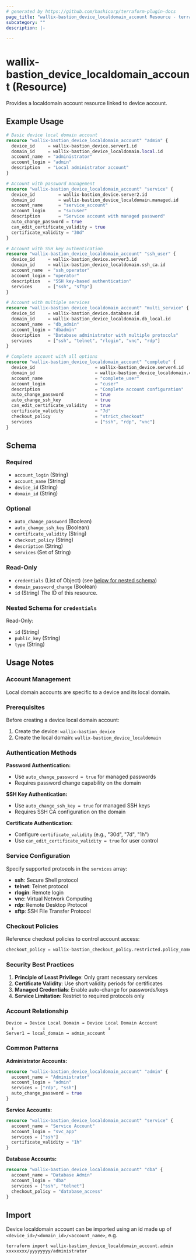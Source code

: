 ```yaml
---
# generated by https://github.com/hashicorp/terraform-plugin-docs
page_title: "wallix-bastion_device_localdomain_account Resource - terraform-provider-wallix-bastion"
subcategory: ""
description: |-
    
---
```


# wallix-bastion_device_localdomain_account (Resource)

Provides a localdomain account resource linked to device account.

## Example Usage

```terraform
# Basic device local domain account
resource "wallix-bastion_device_localdomain_account" "admin" {
  device_id     = wallix-bastion_device.server1.id
  domain_id     = wallix-bastion_device_localdomain.local.id
  account_name  = "administrator"
  account_login = "admin"
  description   = "Local administrator account"
}

# Account with password management
resource "wallix-bastion_device_localdomain_account" "service" {
  device_id         = wallix-bastion_device.server2.id
  domain_id         = wallix-bastion_device_localdomain.managed.id
  account_name      = "service_account"
  account_login     = "svcuser"
  description       = "Service account with managed password"
  auto_change_password = true
  can_edit_certificate_validity = true
  certificate_validity = "30d"
}

# Account with SSH key authentication
resource "wallix-bastion_device_localdomain_account" "ssh_user" {
  device_id     = wallix-bastion_device.server3.id
  domain_id     = wallix-bastion_device_localdomain.ssh_ca.id
  account_name  = "ssh_operator"
  account_login = "operator"
  description   = "SSH key-based authentication"
  services      = ["ssh", "sftp"]
}

# Account with multiple services
resource "wallix-bastion_device_localdomain_account" "multi_service" {
  device_id     = wallix-bastion_device.database.id
  domain_id     = wallix-bastion_device_localdomain.db_local.id
  account_name  = "db_admin"
  account_login = "dbadmin"
  description   = "Database administrator with multiple protocols"
  services      = ["ssh", "telnet", "rlogin", "vnc", "rdp"]
}

# Complete account with all options
resource "wallix-bastion_device_localdomain_account" "complete" {
  device_id                       = wallix-bastion_device.server4.id
  domain_id                       = wallix-bastion_device_localdomain.complete.id
  account_name                    = "complete_user"
  account_login                   = "cuser"
  description                     = "Complete account configuration"
  auto_change_password            = true
  auto_change_ssh_key             = true
  can_edit_certificate_validity   = true
  certificate_validity            = "7d"
  checkout_policy                 = "strict_checkout"
  services                        = ["ssh", "rdp", "vnc"]
}
```

<!-- schema generated by tfplugindocs -->
## Schema

### Required

- `account_login` (String)
- `account_name` (String)
- `device_id` (String)
- `domain_id` (String)

### Optional

- `auto_change_password` (Boolean)
- `auto_change_ssh_key` (Boolean)
- `certificate_validity` (String)
- `checkout_policy` (String)
- `description` (String)
- `services` (Set of String)

### Read-Only

- `credentials` (List of Object) (see [below for nested schema](#nestedatt--credentials))
- `domain_password_change` (Boolean)
- `id` (String) The ID of this resource.

<a id="nestedatt--credentials"></a>

### Nested Schema for `credentials`

Read-Only:

- `id` (String)
- `public_key` (String)
- `type` (String)

## Usage Notes

### Account Management

Local domain accounts are specific to a device and its local domain.

### Prerequisites

Before creating a device local domain account:

1. Create the device: `wallix-bastion_device`
2. Create the local domain: `wallix-bastion_device_localdomain`

### Authentication Methods

**Password Authentication:**

- Use `auto_change_password = true` for managed passwords
- Requires password change capability on the domain

**SSH Key Authentication:**

- Use `auto_change_ssh_key = true` for managed SSH keys
- Requires SSH CA configuration on the domain

**Certificate Authentication:**

- Configure `certificate_validity` (e.g., "30d", "7d", "1h")
- Use `can_edit_certificate_validity = true` for user control

### Service Configuration

Specify supported protocols in the `services` array:

- **ssh**: Secure Shell protocol
- **telnet**: Telnet protocol
- **rlogin**: Remote login
- **vnc**: Virtual Network Computing
- **rdp**: Remote Desktop Protocol
- **sftp**: SSH File Transfer Protocol

### Checkout Policies

Reference checkout policies to control account access:

```terraform
checkout_policy = wallix-bastion_checkout_policy.restricted.policy_name
```

### Security Best Practices

1. **Principle of Least Privilege**: Only grant necessary services
2. **Certificate Validity**: Use short validity periods for certificates
3. **Managed Credentials**: Enable auto-change for passwords/keys
4. **Service Limitation**: Restrict to required protocols only

### Account Relationship

```
Device → Device Local Domain → Device Local Domain Account
  ↓           ↓                        ↓
Server1 → local_domain → admin_account
```

### Common Patterns

**Administrator Accounts:**

```terraform
resource "wallix-bastion_device_localdomain_account" "admin" {
  account_name = "Administrator"
  account_login = "admin"
  services = ["rdp", "ssh"]
  auto_change_password = true
}
```

**Service Accounts:**

```terraform
resource "wallix-bastion_device_localdomain_account" "service" {
  account_name = "Service Account"
  account_login = "svc_app"
  services = ["ssh"]
  certificate_validity = "1h"
}
```

**Database Accounts:**

```terraform
resource "wallix-bastion_device_localdomain_account" "dba" {
  account_name = "Database Admin"
  account_login = "dba"
  services = ["ssh", "telnet"]
  checkout_policy = "database_access"
}
```

## Import

Device localdomain account can be imported using an id made up of `<device_id>/<domain_id>/<account_name>`, e.g.

```shell
terraform import wallix-bastion_device_localdomain_account.admin xxxxxxxx/yyyyyyyy/administrator
```
